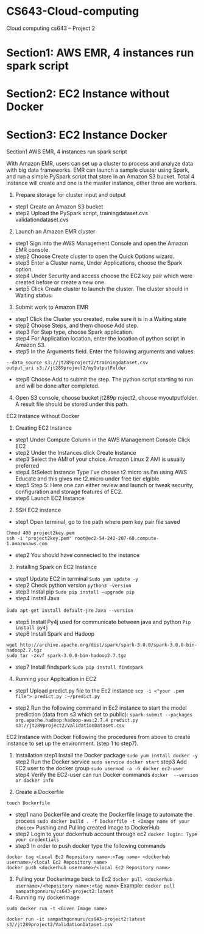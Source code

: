 # CS643-Cloud-computing

Cloud computing cs643 – Project 2


# Section1: AWS EMR, 4 instances run spark script
# Section2: EC2 Instance without Docker
# Section3: EC2 Instance Docker


Section1 AWS EMR, 4 instances run spark script

With Amazon EMR, users can set up a cluster to process and analyze data with big data frameworks. EMR can launch a sample cluster using Spark, and run a simple PySpark script that store in an Amazon S3 bucket. Total 4 instance will create and one is the master instance, other three are workers.

1.	Prepare storage for cluster input and output
- step1   Create an Amazon S3 bucket
- step2   Upload the PySpark script, trainingdataset.cvs validationdataset.cvs

2.	Launch an Amazon EMR cluster
- step1 Sign into the AWS Management Console and open the Amazon EMR console.
- step2   Choose Create cluster to open the Quick Options wizard.
- step3	Enter a Cluster name, Under Applications, choose the Spark option.
- step4	Under Security and access choose the EC2 key pair which were created before or create a new one.
- setp5	Click Create cluster to launch the cluster. The cluster should in Waiting status.

3.	Submit work to Amazon EMR
- step1	Click the Cluster you created, make sure it is in a Waiting state
- step2	Choose Steps, and them choose Add step.
- step3	For Step type, choose Spark application.
- step4	For Application location, enter the location of python script in Amazon S3.
- step5	In the Arguments field. Enter the following arguments and values:
```
--data_source s3://jt289project2/trainingdataset.csv
output_uri s3://jt289project2/myOutputFolder
```
- step6	Choose Add to submit the step. The python script starting to run and will be done after completed.


4.	Open S3 console, choose bucket jt289p roject2, choose myoutputfolder. A result file should be stored under this path.


EC2 Instance without Docker					
1.	Creating EC2 Instance
- step1	Under Compute Column in the AWS Management Console Click EC2
- step2	Under the Instances click Create Instance
- step3	Select the AMI of your choice. Amazon Linux 2 AMI is usually preferred
- step4	StSelect Instance Type I've chosen t2.micro as I'm using AWS Educate and this gives me t2.micro under free tier elgible
- step5	Step 5: Here one can either review and launch or tweak security, configuration and storage features of EC2.
- step6	Launch EC2 Instance

2.	SSH EC2 instance
- step1	Open terminal, go to the path where pem key pair file saved
```
Chmod 400 project2key.pem
ssh -i "project2key.pem" root@ec2-54-242-207-60.compute-1.amazonaws.com
```
- step2	You should have connected to the instance

3.	Installing Spark on EC2 Instance
- step1	Update EC2 in terminal
`Sudo yum update -y`
- step2	Check python version 
`python3 –version`
- step3	Instal pip
`Sudo pip install –upgrade pip`
- step4	Install Java

`Sudo apt-get install default-jre`
`Java --version`

- step5	Install Py4j used for communicate between java and python
`Pip install py4j`
- step6	Install Spark and Hadoop

```
wget http://archive.apache.org/dist/spark/spark-3.0.0/spark-3.0.0-bin-hadoop2.7.tgz
sudo tar -zxvf spark-3.0.0-bin-hadoop2.7.tgz
```
- step7	Install findspark
`Sudo pip install findspark`

4.	Running your Application in EC2
- step1	Upload predict.py file to the Ec2 instance 
`scp -i <"your .pem file"> predict.py :~/predict.py`

- step2	Run the following command in Ec2 instance to start the model prediction (data from s3 which set to public): 
`spark-submit --packages org.apache.hadoop:hadoop-aws:2.7.4 predict.py s3://jt289project2/ValidationDataset.csv`


EC2 Instance with Docker
Following the procedures from above to create instance to set up the environment. (step 1 to step7).

1.	Installation 
step1	Install the Docker package
`sudo yum install docker -y`
step2	Run the Docker service
`sudo service docker start`
step3	Add EC2 user to the docker group
`sudo usermod -a -G docker ec2-user`
step4	Verify the EC2-user can run Docker commands
`docker  --version or docker info`

2.	Create a Dockerfile

`touch Dockerfile`
- step1	nano Dockerfile and create the Dockerfile Image to automate the process
`sudo docker build . -f Dockerfile -t <Image name of your choice>`
Pushing and Pulling created Image to DockerHub
- step2	Login to your dockerhub account through ec2
`docker login: Type your credentials`
- step3	In order to push docker type the following commands
```
docker tag <Local Ec2 Repository name>:<Tag name> <dockerhub username>/<local Ec2 Repository name>
docker push <dockerhub username>/<local Ec2 Repository name>
```
3.	Pulling your Dockerimage back to Ec2
`docker pull <dockerhub username>/<Repository name>:<tag name>`
Example:
`docker pull sampathgonnuru/cs643-project2:latest`
4.	Running my dockerimage

```
sudo docker run -t <Given Image name>

docker run -it sampathgonnuru/cs643-project2:latest s3//jt289project2/ValidationDataset.csv 
```

